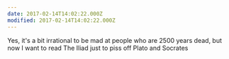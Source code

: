 ```yaml
---
date: 2017-02-14T14:02:22.000Z
modified: 2017-02-14T14:02:22.000Z
---
```


  Yes, it's a bit irrational to be mad at people who are 2500 years dead, but now I want to read The Iliad just to piss off Plato and Socrates
